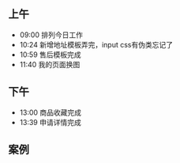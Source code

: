 ## 上午
* 09:00 排列今日工作
* 10:24 新增地址模板弄完，input css有伪类忘记了
* 10:59 售后模板完成
* 11:40 我的页面换图
## 下午
* 13:00 商品收藏完成
* 13:39 申请详情完成

## 案例

